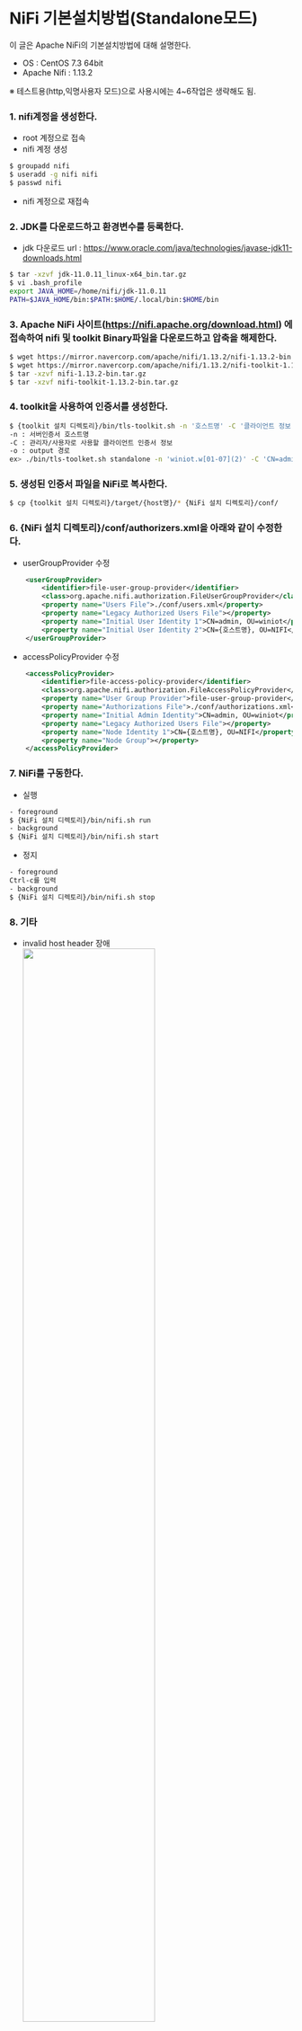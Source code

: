 # NiFi 기본설치방법(Standalone모드)
이 글은 Apache NiFi의 기본설치방법에 대해 설명한다. <br/>
- OS : CentOS 7.3 64bit
- Apache Nifi : 1.13.2

※ 테스트용(http,익명사용자 모드)으로 사용시에는 4~6작업은 생략해도 됨.

### 1. nifi계정을 생성한다.
- root 계정으로 접속 <br/>
- nifi 계정 생성
```bash
$ groupadd nifi 
$ useradd -g nifi nifi
$ passwd nifi
```
- nifi 계정으로 재접속
### 2. JDK를 다운로드하고 환경변수를 등록한다.
- jdk 다운로드 url : https://www.oracle.com/java/technologies/javase-jdk11-downloads.html
```bash
$ tar -xzvf jdk-11.0.11_linux-x64_bin.tar.gz
$ vi .bash_profile
export JAVA_HOME=/home/nifi/jdk-11.0.11
PATH=$JAVA_HOME/bin:$PATH:$HOME/.local/bin:$HOME/bin
```
### 3. Apache NiFi 사이트(https://nifi.apache.org/download.html) 에 접속하여 nifi 및 toolkit Binary파일을 다운로드하고 압축을 해제한다.
```bash
$ wget https://mirror.navercorp.com/apache/nifi/1.13.2/nifi-1.13.2-bin.tar.gz
$ wget https://mirror.navercorp.com/apache/nifi/1.13.2/nifi-toolkit-1.13.2-bin.tar.gz
$ tar -xzvf nifi-1.13.2-bin.tar.gz
$ tar -xzvf nifi-toolkit-1.13.2-bin.tar.gz
```
### 4. toolkit을 사용하여 인증서를 생성한다.
```bash
$ {toolkit 설치 디렉토리}/bin/tls-toolkit.sh -n '호스트명' -C '클라이언트 정보' -o 'output 경로'
-n : 서버인증서 호스트명
-C : 관리자/사용자로 사용할 클라이언트 인증서 정보
-o : output 경로
ex> ./bin/tls-toolket.sh standalone -n 'winiot.w[01-07](2)' -C 'CN=admin, OU=winiot' -o './target' 
```
### 5. 생성된 인증서 파일을 NiFi로 복사한다.
```bash
$ cp {toolkit 설치 디렉토리}/target/{host명}/* {NiFi 설치 디렉토리}/conf/
```
### 6. {NiFi 설치 디렉토리}/conf/authorizers.xml을 아래와 같이 수정한다.
- userGroupProvider 수정
```xml
    <userGroupProvider>
        <identifier>file-user-group-provider</identifier>
        <class>org.apache.nifi.authorization.FileUserGroupProvider</class>
        <property name="Users File">./conf/users.xml</property>
        <property name="Legacy Authorized Users File"></property>
        <property name="Initial User Identity 1">CN=admin, OU=winiot</property> // 관리자용 클라이언트 인증서 정보
        <property name="Initial User Identity 2">CN={호스트명}, OU=NIFI</property> // 서버 인증서 정보
    </userGroupProvider>
```
- accessPolicyProvider 수정
```xml
    <accessPolicyProvider>
        <identifier>file-access-policy-provider</identifier>
        <class>org.apache.nifi.authorization.FileAccessPolicyProvider</class>
        <property name="User Group Provider">file-user-group-provider</property>
        <property name="Authorizations File">./conf/authorizations.xml</property>
        <property name="Initial Admin Identity">CN=admin, OU=winiot</property> // 관리자용 클라이언트  정보
        <property name="Legacy Authorized Users File"></property>
        <property name="Node Identity 1">CN={호스트명}, OU=NIFI</property> // 서버 인증서 정보
        <property name="Node Group"></property>
    </accessPolicyProvider>
```

### 7. NiFi를 구동한다.
- 실행
```bash
- foreground
$ {NiFi 설치 디렉토리}/bin/nifi.sh run
- background
$ {NiFi 설치 디렉토리}/bin/nifi.sh start
```
- 정지
```bash
- foreground
Ctrl-c를 입력
- background
$ {NiFi 설치 디렉토리}/bin/nifi.sh stop
```

### 8. 기타
- invalid host header 장애<br/>
<image src='../image/image_tutorial_install_001.png' width='70%' height='70%'/><br/>
    - 원인: NiFi가 https로 실행되는 경우 바인딩 된 host[:port]와 일치하는 Host헤더가 있는 HTTP요청만 허용한다.<br/>
    다른 host[:port]로 향하는 요청(프록시, 컨테이너환경 등)을 수락하려면 해당 설정을 수정해야 한다.<br/>
    - 해결방안: 
    nifi.properties 수정
    ```properties
    nifi.web.proxy.host = host:port
    ```

### ※ 참고
- https://nifi.apache.org/docs/nifi-docs/html/toolkit-guide.html#tls_toolkit
- https://bryanbende.com/development/2016/08/30/apache-nifi-1.0.0-secure-site-to-site
- https://bryanbende.com/development/2016/08/17/apache-nifi-1-0-0-authorization-and-multi-tenancy
